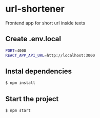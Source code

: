 # url-shortener
Frontend app for short url inside texts

## Create .env.local
```bash
PORT=4000
REACT_APP_API_URL=http://localhost:3000
```
## Instal dependencies
```bash
$ npm install
```

## Start the project
```bash
$ npm start
```
